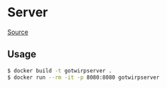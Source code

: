 # Server

[Source](https://github.com/twitchtv/twirp/tree/master/example/cmd/server)

## Usage

```bash
$ docker build -t gotwirpserver .
$ docker run --rm -it -p 8080:8080 gotwirpserver
```
